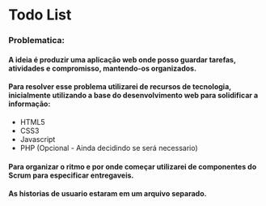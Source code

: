 # Todo List 
### Problematica:
#### A ideia é produzir uma aplicação web onde posso guardar tarefas, atividades e compromisso, mantendo-os organizados.
#### Para resolver esse problema utilizarei de recursos de tecnologia, inicialmente utilizando a base do desenvolvimento web para solidificar a informação:
- HTML5
- CSS3
- Javascript
- PHP (Opcional - Ainda decidindo se será necessario)

#### Para organizar o ritmo e por onde começar utilizarei de componentes do Scrum para especificar entregaveis.
#### As historias de usuario estaram em um arquivo separado.